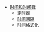 - [时间和时间戳](/src/times/time_test.go)
	- [定时器](/src/times/timer_test.go)
	- [时间间隔](/src/times/time_duration_test.go)
	- [时间格式化](/src/times/time_format_test.go)
